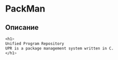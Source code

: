 # PackMan

## Описание
```css 
<h1>
Unified Program Repository
UPR is a package management system written in C.
</h1>
```


